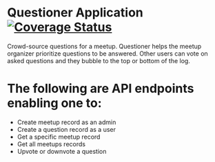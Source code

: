 # Questioner Application  [![Coverage Status](https://coveralls.io/repos/github/samwanjo41/Questioner/badge.svg?branch=master)](https://coveralls.io/github/samwanjo41/Questioner?branch=master)

Crowd-source questions for a meetup. Questioner helps the meetup organizer prioritize questions to be answered. Other users can vote on asked questions and they bubble to the top or bottom of the log.


# The following are API endpoints enabling one to:

- Create meetup record as an admin
- Create a question record as a user
- Get a specific meetup record
- Get all meetups records
- Upvote or downvote a question
